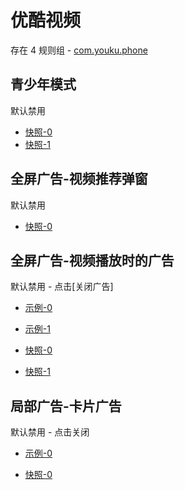 # 优酷视频

存在 4 规则组 - [com.youku.phone](/src/apps/com.youku.phone.ts)

## 青少年模式

默认禁用

- [快照-0](https://i.gkd.li/import/12701050)
- [快照-1](https://i.gkd.li/import/13498556)

## 全屏广告-视频推荐弹窗

默认禁用

- [快照-0](https://i.gkd.li/import/12701029)

## 全屏广告-视频播放时的广告

默认禁用 - 点击[关闭广告]

- [示例-0](https://m.gkd.li/57941037/529c75b6-1a97-4765-856b-dd4d4c810207)
- [示例-1](https://m.gkd.li/57941037/42773084-a7db-4e70-878d-6a5eacd5ecb2)

- [快照-0](https://i.gkd.li/import/14321401)
- [快照-1](https://i.gkd.li/import/14321469)

## 局部广告-卡片广告

默认禁用 - 点击关闭

- [示例-0](https://m.gkd.li/57941037/8994fdc0-fce0-4a06-8bc5-2ff23fc3afe5)

- [快照-0](https://i.gkd.li/import/14321461)

